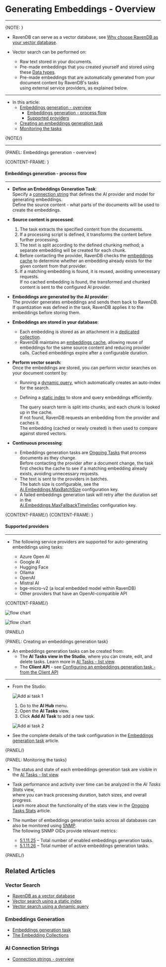 # Generating Embeddings - Overview
---

{NOTE: }

* RavenDB can serve as a vector database, see [Why choose RavenDB as your vector database](../../ai-integration/vector-search/ravendb-as-vector-database#why-choose-ravendb-as-your-vector-database).

* Vector search can be performed on:   
   * Raw text stored in your documents.   
   * Pre-made embeddings that you created yourself and stored using these [Data types](../../ai-integration/vector-search/data-types-for-vector-search#numerical-data).  
   * Pre-made embeddings that are automatically generated from your document content by RavenDB's tasks  
     using external service providers, as explained below.

---

* In this article:
  * [Embeddings generation - overview](../../ai-integration/generating-embeddings/overview#embeddings-generation---overview)
     * [Embeddings generation - process flow](../../ai-integration/generating-embeddings/overview#embeddings-generation---process-flow)
     * [Supported providers](../../ai-integration/generating-embeddings/overview#supported-providers)
  * [Creating an embeddings generation task](../../ai-integration/generating-embeddings/overview#creating-an-embeddings-generation-task)
  * [Monitoring the tasks](../../ai-integration/generating-embeddings/overview#monitoring-the-tasks)

{NOTE/}

---

{PANEL: Embeddings generation - overview}

{CONTENT-FRAME: }

#### Embeddings generation - process flow
---

* **Define an Embeddings Generation Task**:  
  Specify a [connection string](../../ai-integration/connection-strings/connection-strings-overview) that defines the AI provider and model for generating embeddings.  
  Define the source content - what parts of the documents will be used to create the embeddings.  

* **Source content is processed**:  
  1. The task extracts the specified content from the documents.  
  2. If a processing script is defined, it transforms the content before further processing.  
  3. The text is split according to the defined chunking method; a separate embedding will be created for each chunk.  
  4. Before contacting the provider, RavenDB checks the [embeddings cache](../../ai-integration/generating-embeddings/embedding-collections#the-embeddings-cache-collection)
     to determine whether an embedding already exists for the given content from that provider.
  5. If a matching embedding is found, it is reused, avoiding unnecessary requests.  
     If no cached embedding is found, the transformed and chunked content is sent to the configured AI provider.  

* **Embeddings are generated by the AI provider**:  
  The provider generates embeddings and sends them back to RavenDB.  
  If quantization was defined in the task, RavenDB applies it to the embeddings before storing them.

* **Embeddings are stored in your database**:  
  * Each embedding is stored as an attachment in a [dedicated collection](../../ai-integration/generating-embeddings/embedding-collections#the-embeddings-collection).  
  * RavenDB maintains an [embeddings cache](../../ai-integration/generating-embeddings/embedding-collections#the-embeddings-cache-collection),
    allowing reuse of embeddings for the same source content and reducing provider calls.
    Cached embeddings expire after a configurable duration.

* **Perform vector search:**  
  Once the embeddings are stored, you can perform vector searches on your document content by:  
  * Running a [dynamic query](../../ai-integration/vector-search/vector-search-using-dynamic-query#querying-pre-made-embeddings-generated-by-tasks), which automatically creates an auto-index for the search.  
  * Defining a [static index](../../ai-integration/vector-search/vector-search-using-static-index#indexing-pre-made-text-embeddings) to store and query embeddings efficiently.  

      The query search term is split into chunks, and each chunk is looked up in the cache.  
      If not found, RavenDB requests an embedding from the provider and caches it.  
      The embedding (cached or newly created) is then used to compare against stored vectors. 

* **Continuous processing**:  
  * Embeddings generation tasks are [Ongoing Tasks](../../studio/database/tasks/ongoing-tasks/general-info) that process documents as they change.  
    Before contacting the provider after a document change, the task first checks the cache to see if a matching embedding already exists, avoiding unnecessary requests.
  * The text is sent to the providers in batches.  
    The batch size is configurable, see the [Ai.Embeddings.MaxBatchSize](../../server/configuration/ai-integration-configuration#ai.embeddings.maxbatchsize) configuration key.  
  * A failed embeddings generation task will retry after the duration set in the  
    [Ai.Embeddings.MaxFallbackTimeInSec](../../server/configuration/ai-integration-configuration#ai.embeddings.maxfallbacktimeinsec) configuration key.

{CONTENT-FRAME/}
{CONTENT-FRAME: }

#### Supported providers
---

* The following service providers are supported for auto-generating embeddings using tasks:

    * Azure Open AI
    * Google AI
    * Hugging Face
    * Ollama
    * OpenAI
    * Mistral AI
    * bge-micro-v2 (a local embedded model within RavenDB)
    * Other providers that have an OpenAI-compatible API

{CONTENT-FRAME/}

![flow chart](images/embeddings-generation-task-flow.png)

![flow chart](images/vector-search-flow.png)

{PANEL/}

{PANEL: Creating an embeddings generation task}

* An embeddings generation tasks can be created from:
    * The **AI Tasks view in the Studio**, where you can create, edit, and delete tasks. Learn more in [AI Tasks - list view](../../ai-integration/ai-tasks-list-view).
    * The **Client API** - see [Configuring an embeddings generation task - from the Client API](../../ai-integration/generating-embeddings/embeddings-generation-task#configuring-an-embeddings-generation-task---from-the-client-api)

---

* From the Studio:  

     ![Add ai task 1](images/add-ai-task-1.png "Add AI Task")

     1. Go to the **AI Hub** menu.
     2. Open the **AI Tasks** view.
     3. Click **Add AI Task** to add a new task.

     ![Add ai task 2](images/add-ai-task-2.png "Add a new Embeddings Generation Task")

* See the complete details of the task configuration in the [Embeddings generation task](../../ai-integration/generating-embeddings/embeddings-generation-task) article.

{PANEL/}

{PANEL: Monitoring the tasks}

* The status and state of each embeddings generation task are visible in the [AI Tasks - list view](../../ai-integration/ai-tasks-list-view).

* Task performance and activity over time can be analyzed in the _AI Tasks Stats_ view,  
  where you can track processing duration, batch sizes, and overall progress.  
  Learn more about the functionality of the stats view in the [Ongoing Tasks Stats](../../studio/database/stats/ongoing-tasks-stats/overview) article.

* The number of embeddings generation tasks across all databases can also be monitored using [SNMP](../../server/administration/SNMP/snmp).  
  The following SNMP OIDs provide relevant metrics:
  * [5.1.11.25](../../server/administration/SNMP/snmp#5.1.11.25) – Total number of enabled embeddings generation tasks.
  * [5.1.11.26](../../server/administration/SNMP/snmp#5.1.11.26) – Total number of active embeddings generation tasks.

{PANEL/}

## Related Articles

### Vector Search

- [RavenDB as a vector database](../../ai-integration/vector-search/ravendb-as-vector-database)
- [Vector search using a static index](../../ai-integration/vector-search/vector-search-using-static-index)
- [Vector search using a dynamic query](../../ai-integration/vector-search/vector-search-using-dynamic-query)

### Embeddings Generation

- [Embeddings generation task](../../ai-integration/generating-embeddings/embeddings-generation-task)
- [The Embedding Collections](../../ai-integration/generating-embeddings/embedding-collections)

### AI Connection Strings

- [Connection strings - overview](../../ai-integration/connection-strings/connection-strings-overview)
